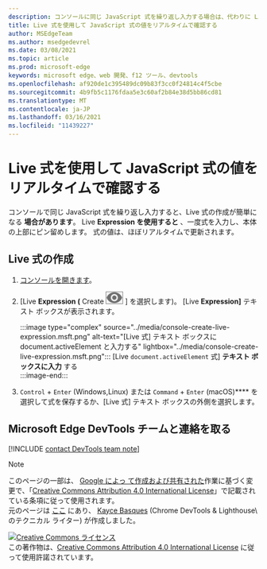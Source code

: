 ```yaml
---
description: コンソールに同じ JavaScript 式を繰り返し入力する場合は、代わりに Live 式を試してください。
title: Live 式を使用して JavaScript 式の値をリアルタイムで確認する
author: MSEdgeTeam
ms.author: msedgedevrel
ms.date: 03/08/2021
ms.topic: article
ms.prod: microsoft-edge
keywords: microsoft edge、web 開発、f12 ツール、devtools
ms.openlocfilehash: af920de1c395489dc09b83f3cc0f24814c4f5cbe
ms.sourcegitcommit: 4b9fb5c1176fdaa5e3c60af2b84e38d5bb86cd81
ms.translationtype: MT
ms.contentlocale: ja-JP
ms.lasthandoff: 03/16/2021
ms.locfileid: "11439227"
---
```

<!-- Copyright Kayce Basques 

   Licensed under the Apache License, Version 2.0 (the "License");
   you may not use this file except in compliance with the License.
   You may obtain a copy of the License at

       https://www.apache.org/licenses/LICENSE-2.0

   Unless required by applicable law or agreed to in writing, software
   distributed under the License is distributed on an "AS IS" BASIS,
   WITHOUT WARRANTIES OR CONDITIONS OF ANY KIND, either express or implied.
   See the License for the specific language governing permissions and
   limitations under the License.  -->

# <a name="watch-javascript-expression-values-in-real-time-with-live-expressions"></a>Live 式を使用して JavaScript 式の値をリアルタイムで確認する  

コンソールで同じ JavaScript 式を繰り返し入力すると、Live 式の作成が簡単になる **場合があります**。  Live **Expression を使用すると** 、一度式を入力し、本体の上部にピン留めします。  式の値は、ほぼリアルタイムで更新されます。  

## <a name="create-a-live-expression"></a>Live 式の作成  

1.  [コンソールを開きます][DevToolsConsoleReferenceOpenConsole]。  
1.  [Live **Expression \(** Create ![ Live Expression ](../media/create-live-expression-icon.msft.png) \] を選択します)。  [Live **Expression]** テキスト ボックスが表示されます。  
    
    :::image type="complex" source="../media/console-create-live-expression.msft.png" alt-text="[Live 式] テキスト ボックスに document.activeElement と入力する" lightbox="../media/console-create-live-expression.msft.png":::
       [Live `document.activeElement` 式] **テキスト ボックスに入力** する  
    :::image-end:::  
    
1.  `Control` + `Enter` \(Windows,Linux\) または `Command` + `Enter` \(macOS\)**** を選択して式を保存するか、[Live 式] テキスト ボックスの外側を選択します。  

## <a name="getting-in-touch-with-the-microsoft-edge-devtools-team"></a>Microsoft Edge DevTools チームと連絡を取る  

[!INCLUDE [contact DevTools team note](../includes/contact-devtools-team-note.md)]  

<!-- links -->  

[DevToolsConsoleReferenceOpenConsole]: ./reference.md#open-the-console "コンソール - コンソール リファレンス を開|Microsoft Docs"  

> [!NOTE]
> このページの一部は、 [Google によっ て作成および共有された][GoogleSitePolicies]作業に基づく変更で、「[Creative Commons Attribution 4.0 International License][CCA4IL]」で記載されている条項に従って使用されます。  
> 元のページは [ここ](https://developers.google.com/web/tools/chrome-devtools/console/live-expressions) にあり、 [Kayce Basques][KayceBasques] \(Chrome DevTools \& Lighthouse\ のテクニカル ライター) が作成しました。  

[![Creative Commons ライセンス][CCby4Image]][CCA4IL]  
この著作物は、[Creative Commons Attribution 4.0 International License][CCA4IL] に従って使用許諾されています。  

[CCA4IL]: https://creativecommons.org/licenses/by/4.0  
[CCby4Image]: https://i.creativecommons.org/l/by/4.0/88x31.png  
[GoogleSitePolicies]: https://developers.google.com/terms/site-policies  
[KayceBasques]: https://developers.google.com/web/resources/contributors/kaycebasques  
